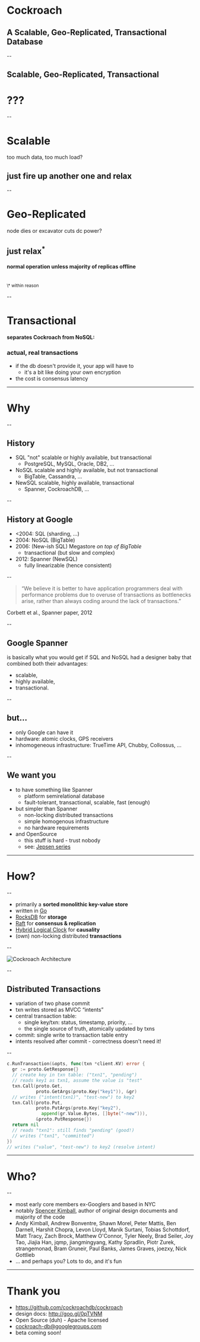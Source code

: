 # Cockroach

## A Scalable, Geo-Replicated, Transactional Database

--

## Scalable, Geo-Replicated, Transactional

# ???

--

# Scalable

too much data, too much load?

## just fire up another one and relax

--

# Geo-Replicated

node dies or excavator cuts dc power?

## just relax<sup>*</sup>

#### normal operation unless majority of replicas offline

<br />
<small>\* within reason</small>

--

# Transactional

#### separates Cockroach from NoSQL:

### actual, real transactions

* if the db doesn't provide it, your app will have to
    * it's a bit like doing your own encryption
* the cost is consensus latency

---

# Why

--

## History

* SQL "not" scalable or highly available, but transactional
  * PostgreSQL, MySQL, Oracle, DB2, ...
* NoSQL scalable and highly available, but not transactional
  * BigTable, Cassandra, ...
* NewSQL scalable, highly available, transactional
  * Spanner, CockroachDB, ...

--

## History at Google

* &lt;2004: SQL (sharding, ...)
* 2004: NoSQL (BigTable)
* 2006: (New-ish SQL) Megastore *on top of BigTable*
  * transactional (but slow and complex)
* 2012: Spanner (NewSQL)
  * fully linearizable (hence consistent)

--

>“We believe it is better to have application programmers deal with performance problems due to overuse of transactions as bottlenecks arise, rather than always coding around the lack of transactions.”

Corbett et al., Spanner paper, 2012

--

## Google Spanner

is basically what you would get if SQL and NoSQL had a designer baby that combined
both their advantages:

- scalable,
- highly available,
- transactional.

--

## but...

* only Google can have it
* hardware: atomic clocks, GPS receivers
* inhomogeneous infrastructure: TrueTime API, Chubby, Collossus, ...

--

## We want you

* to have something like Spanner
  * platform semirelational database
  * fault-tolerant, transactional, scalable, fast (enough)
* but simpler than Spanner
  * non-locking distributed transactions
  * simple homogenous infrastructure
  * no hardware requirements
* and OpenSource
  * this stuff is hard - trust nobody
  * see: [Jepsen series](https://github.com/aphyr/jepsen)


---

# How?

--

* primarily a **sorted monolithic key-value store**
* written in [Go](http://golang.org)
* [RocksDB](http://rocksdb.org) for **storage**
* [Raft](https://raftconsensus.github.io/) for **consensus & replication**
* [Hybrid Logical Clock](http://muratbuffalo.blogspot.de/2014/07/hybrid-logical-clocks.html) for **causality**
* (own) non-locking distributed **transactions**

--

![Cockroach Architecture](images/arch.png "Architecture")

--

## Distributed Transactions
* variation of two phase commit
* txn writes stored as MVCC “intents”
* central transaction table:
  * single key/txn: status, timestamp, priority, ...
  * the single source of truth, atomically updated by txns
* commit: single write to transaction table entry
* intents resolved after commit - correctness doesn't need it!

--

```go
c.RunTransaction(&opts, func(txn *client.KV) error {
  gr := proto.GetResponse{}
  // create key in txn table: ("txn1", "pending")
  // reads key1 as txn1, assume the value is "test"
  txn.Call(proto.Get,
           proto.GetArgs(proto.Key("key1")), &gr)
  // writes ("intent(txn1)", "test-new") to key2
  txn.Call(proto.Put,
           proto.PutArgs(proto.Key("key2"),
             append(gr.Value.Bytes, []byte("-new"))),
           &proto.PutResponse{})
  return nil
  // reads "txn1": still finds "pending" (good!)
  // writes ("txn1", "committed")
})
// writes ("value", "test-new") to key2 (resolve intent)
```

---

# Who?

--

* most early core members ex-Googlers and based in NYC
* notably [Spencer Kimball](https://github.com/spencerkimball), author of original design documents and majority of the code
* Andy Kimball, Andrew Bonventre, Shawn Morel, Peter Mattis, Ben Darnell, Harshit Chopra, Levon Lloyd, Manik Surtani, Tobias Schottdorf, Matt Tracy, Zach Brock, Matthew O'Connor, Tyler Neely, Brad Seiler, Joy Tao, Jiajia Han, jqmp, jiangmingyang, Kathy Spradlin, Piotr Zurek, strangemonad, Bram Gruneir, Paul Banks, James Graves, joezxy, Nick Gottlieb
* ... and perhaps you? Lots to do, and it's fun

---

# Thank you

* https://github.com/cockroachdb/cockroach
* design docs: http://goo.gl/0pTVNM
* Open Source (duh) - Apache licensed
* [cockroach-db@googlegroups.com](mailto:cockroach-db@googlegroups.com)
* beta coming soon!
